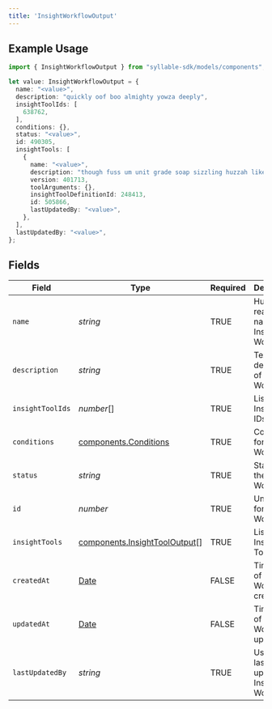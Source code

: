 ```yaml
---
title: 'InsightWorkflowOutput'
---
```


## Example Usage

```typescript
import { InsightWorkflowOutput } from "syllable-sdk/models/components";

let value: InsightWorkflowOutput = {
  name: "<value>",
  description: "quickly oof boo almighty yowza deeply",
  insightToolIds: [
    638762,
  ],
  conditions: {},
  status: "<value>",
  id: 490305,
  insightTools: [
    {
      name: "<value>",
      description: "though fuss um unit grade soap sizzling huzzah like nor",
      version: 401713,
      toolArguments: {},
      insightToolDefinitionId: 248413,
      id: 505866,
      lastUpdatedBy: "<value>",
    },
  ],
  lastUpdatedBy: "<value>",
};
```

## Fields

| Field                                                                                         | Type                                                                                          | Required                                                                                      | Description                                                                                   |
| --------------------------------------------------------------------------------------------- | --------------------------------------------------------------------------------------------- | --------------------------------------------------------------------------------------------- | --------------------------------------------------------------------------------------------- |
| `name`                                                                                        | *string*                                                                                      | TRUE                                                                            | Human readable name of Insight Workflow                                                       |
| `description`                                                                                 | *string*                                                                                      | TRUE                                                                            | Text description of Insight Workflow                                                          |
| `insightToolIds`                                                                              | *number*[]                                                                                    | TRUE                                                                            | List of Insight Tool IDs                                                                      |
| `conditions`                                                                                  | [components.Conditions](/sdk-docs/models/components/conditions)                                | TRUE                                                                            | Conditions for Insight Workflow                                                               |
| `status`                                                                                      | *string*                                                                                      | TRUE                                                                            | Status of the Insight Workflow                                                                |
| `id`                                                                                          | *number*                                                                                      | TRUE                                                                            | Unique ID for Insight Workflow                                                                |
| `insightTools`                                                                                | [components.InsightToolOutput](/sdk-docs/models/components/insighttooloutput)[]                | TRUE                                                                            | List of Insight Tools                                                                         |
| `createdAt`                                                                                   | [Date](https://developer.mozilla.org/en-US/docs/Web/JavaScript/Reference/Global_Objects/Date) | FALSE                                                                            | Timestamp of Insight Workflow creation                                                        |
| `updatedAt`                                                                                   | [Date](https://developer.mozilla.org/en-US/docs/Web/JavaScript/Reference/Global_Objects/Date) | FALSE                                                                            | Timestamp of Insight Workflow update                                                          |
| `lastUpdatedBy`                                                                               | *string*                                                                                      | TRUE                                                                            | User who last updated Insight Workflow                                                        |